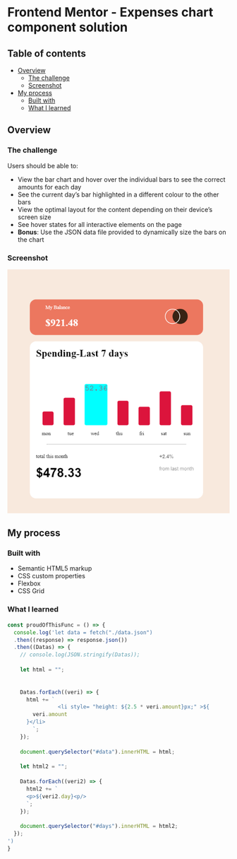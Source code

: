 # Frontend Mentor - Expenses chart component solution

## Table of contents

- [Overview](#overview)
  - [The challenge](#the-challenge)
  - [Screenshot](#screenshot)
- [My process](#my-process)
  - [Built with](#built-with)
  - [What I learned](#what-i-learned)


## Overview

### The challenge

Users should be able to:

- View the bar chart and hover over the individual bars to see the correct amounts for each day
- See the current day’s bar highlighted in a different colour to the other bars
- View the optimal layout for the content depending on their device’s screen size
- See hover states for all interactive elements on the page
- **Bonus**: Use the JSON data file provided to dynamically size the bars on the chart

### Screenshot

![![hover](./image.png)](./image.png)


## My process

### Built with
  
- Semantic HTML5 markup
- CSS custom properties
- Flexbox
- CSS Grid



### What I learned


```js
const proudOfThisFunc = () => {
  console.log('let data = fetch("./data.json")
  .then((response) => response.json())
  .then((Datas) => {
    // console.log(JSON.stringify(Datas));

    let html = "";


    Datas.forEach((veri) => {
      html += `
                <li style= "height: ${2.5 * veri.amount}px;" >${
        veri.amount
      }</li>
        `;
    });

    document.querySelector("#data").innerHTML = html;

    let html2 = "";

    Datas.forEach((veri2) => {
      html2 += `
      <p>${veri2.day}<p/>
      `;
    });

    document.querySelector("#days").innerHTML = html2;
  });
')
}
```






